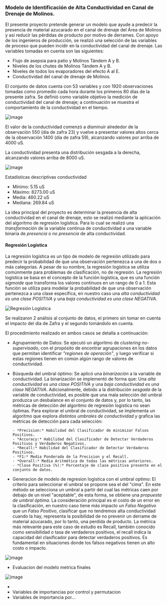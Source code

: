 ### Modelo de Identificación de Alta Conductividad en Canal de Drenaje de Molinos.

El presente proyecto pretende generar un modelo que ayude a predecir la presencia de material azucarado en el canal de drenaje del Área de Molinos y así reducir las pérdidas de producto por motivo de derrames. Con apoyo de los ingenieros de producción, se realizó una selección de las variables de proceso que pueden incidir en la conductividad del canal de drenaje. Las variables tomadas en cuenta son las siguientes: 

  - Flujo de asepsia para patio y Molinos Tándem A y B.
  - Niveles de los chutes de Molinos Tándem A y B.
  - Niveles de todos los evaporadores del efecto A al E.
  - Conductividad del canal de drenaje de Molinos. 

El conjunto de datos cuenta con 53 variables y con 1920 observaciones tomadas como promedio cada hora durante los primeros 80 días de la presente zafra.  Se definió como variable objetivo la medición de conductividad del canal de drenaje; a continuación se muestra el comportamiento de la conductividad en el tiempo. 


![image](https://github.com/dsPSA2023/PSA/assets/161398218/40e437a8-b1c8-4ebe-ba60-f1a5d0f95336)

El valor de la conductividad comenzó a disminuir alrededor de la observación 550 (día de zafra 23) y vuelve a presentar valores altos cerca de la observación 1400 (día de zafra 59), alcanzando valores por arriba de 4000 uS.  

La conductividad presenta una distribución sesgada a la derecha, alcanzando valores arriba de 8000 uS.     

![image](https://github.com/dsPSA2023/PSA/assets/161398218/0b7be937-21fc-4389-ac02-2df28f52bfc0)

Estadísticas descriptivas conductividad 

  - Mínimo:         5.15 uS
  - Máximo:      8273.00 uS 
  - Media:        460.22 uS
  - Mediana:      269.84 uS 

La idea principal del proyecto es determinar la presencia de alta conductividad en el canal de drenaje, esto se realizó mediante la aplicación del algoritmo de regresión logística. Para lo cual se realizó una *transformación* de la variable continua de conductividad a una variable binaria de *presencia* o *no presencia* de alta conductividad. 


#### Regresión Logística

La regresión logística es un tipo de modelo de regresión utilizado para predecir la probabilidad de que una observación pertenezca a una de dos o más categorías. A pesar de su nombre, la regresión logística se utiliza comúnmente para problemas de clasificación, no de regresión. La regresión logística se basa en el concepto de la función logística, que es una función *sigmoide* que transforma los valores continuos en un rango de 0 a 1. Esta función se utiliza para modelar la probabilidad de que una observación pertenezca a una clase específica, en nuestro caso una *alta conductividad es una clase POSITIVA* y una *baja conductividad es una clase NEGATIVA*.


![Regresión Logística](https://github.com/dsPSA2023/PSA/assets/161398218/aafdb0f4-6cd2-418b-99af-2558f3ed1ff6)

Se realizaron 2 análisis al conjunto de datos, el primero sin tomar en cuenta el impacto del día de Zafra y el segundo tomándolo en cuenta.  

El procedimiento realizado en ambos casos se detalla a continuación:

  - Agrupamiento de Datos: Se ejecutó un algoritmo de *clustering no-supervisado*, con el propósito de encontrar agrupaciones en los datos que permitan identificar *"regiones de operación"*, y luego verificar si estas regiones tienen en común algún rango de valores de conductividad.
    
  - Búsqueda del umbral óptimo: Se aplicó una *binarización* a la variable de conductividad. La binarización se implementó de forma que: Una *alta conductividad es una clase POSITIVA* y una *baja conductividad es una clase NEGATIVA*. Adicionalmente, debido a la distribución *sesgada* de la variable de conductividad, es posible que una mala selección del umbral produzca un desbalance en el conjunto de datos y, por lo tanto, las métricas de detección del algoritmo de regresión logística no sean óptimas.  Para explorar el umbral de conductividad, se implementa un algoritmo que explora *distintos umbrales de conductividad* y grafica las métricas de detección para cada selección:
  
        - *Precision:* Habilidad del Clasificador de minimizar Falsos Positivos.
        - *Accuracy:* Habilidad del Clasificador de Detectar Verdaderos Positivos y Verdaderos Negativos.
        - *Recall:* Habilidad del Clasificador de Detectar Verdaderos Positivos.
        - *F1:* Media Ponderada de la Precision y el Recall.
        - *Overall:* Media Aritmética de todas las métricas anteriores.
        - *Clase Positiva (%):* Porcentaje de clase positiva presente en el conjunto de datos.
  
- Generacion de modelo de regresion logistica con el umbral optimo: El criterio para seleccionar el umbral se propone sea el del "cima". En este método se selecciona un umbral a partir del cual las métricas caen por debajo de un nivel "aceptable", de esta forma, se obtiene una *propuesta de umbral óptima*. La consideración principal es el costo de un error en la clasificación, en nuestro caso tiene más impacto un *Falso Negativo* que un *Falso Positivo*, clasificar que no tendremos alta conductividad cuando la hay, representa la posibilidad de no prevenir un derrame de material azucarado, por lo tanto, una perdida de producto. La métrica más relevante para este caso de estudio es Recall, también conocido como sensibilidad o tasa de verdaderos positivos, el recall indica la capacidad del clasificador para detectar verdaderos positivos. Es fundamental en situaciones donde los falsos negativos tienen un alto costo o impacto.

![image](https://github.com/dsPSA2023/PSA/assets/161398218/af30ce16-ced5-4bbc-bd5d-f8b1292743d6)

  
- Evaluacion del modelo metrica finales

![image](https://github.com/dsPSA2023/PSA/assets/161398218/0b48e666-c335-40e1-8bdb-2464026ad73b)

- 
- Variables de importancias por control y permutacion
- Variables de importancia por... 
